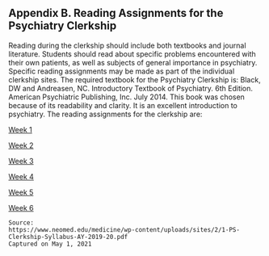 ## Appendix B. Reading Assignments for the Psychiatry Clerkship

Reading during the clerkship should include both textbooks and journal literature. Students should read about specific problems encountered with their own patients, as well as subjects of general importance in psychiatry. Specific reading assignments may be made as part of the individual clerkship sites. The required textbook for the Psychiatry Clerkship is: Black, DW and Andreasen, NC. Introductory Textbook of Psychiatry. 6th Edition. American Psychiatric Publishing, Inc. July 2014. This book was chosen because of its readability and clarity. It is an excellent introduction to psychiatry. The reading assignments for the clerkship are:

[Week 1](/usmle/psych/week1.html)

[Week 2](/usmle/psych/week2.html)

[Week 3](/usmle/psych/week3.html)

[Week 4](/usmle/psych/week4.html)

[Week 5](/usmle/psych/week5.html)

[Week 6](/usmle/psych/week6.html)

```
Source:
https://www.neomed.edu/medicine/wp-content/uploads/sites/2/1-PS-Clerkship-Syllabus-AY-2019-20.pdf
Captured on May 1, 2021
```

